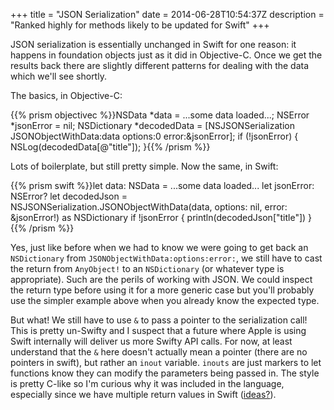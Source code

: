 +++
title = "JSON Serialization"
date = 2014-06-28T10:54:37Z
description = "Ranked highly for methods likely to be updated for Swift"
+++

JSON serialization is essentially unchanged in Swift for one reason: it happens in foundation objects just as it did in Objective-C. Once we get the results back there are slightly different patterns for dealing with the data which we'll see shortly.

The basics, in Objective-C:

{{% prism objectivec %}}NSData *data = ...some data loaded...;
NSError *jsonError = nil;
NSDictionary *decodedData = [NSJSONSerialization JSONObjectWithData:data options:0 error:&jsonError];
if (!jsonError) {
  NSLog(decodedData[@"title"]);
}{{% /prism %}}

Lots of boilerplate, but still pretty simple. Now the same, in Swift:

{{% prism swift %}}let data: NSData = ...some data loaded...
let jsonError: NSError?
let decodedJson = NSJSONSerialization.JSONObjectWithData(data, options: nil, error: &jsonError!) as NSDictionary
if !jsonError {
  println(decodedJson["title"])
}{{% /prism %}}

Yes, just like before when we had to know we were going to get back an `NSDictionary` from `JSONObjectWithData:options:error:`, we still have to cast the return from `AnyObject!` to an `NSDictionary` (or whatever type is appropriate). Such are the perils of working with JSON. We could inspect the return type before using it for a more generic case but you'll probably use the simpler example above when you already know the expected type.

But what! We still have to use `&` to pass a pointer to the serialization call! This is pretty un-Swifty and I suspect that a future where Apple is using Swift internally will deliver us more Swifty API calls. For now, at least understand that the `&` here doesn't actually mean a pointer (there are no pointers in swift), but rather an `inout` variable. `inouts` are just markers to let functions know they can modify the parameters being passed in. The style is pretty C-like so I'm curious why it was included in the language, especially since we have multiple return values in Swift ([ideas?](mailto:nick.oneill@gmail.com)).
